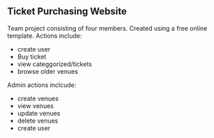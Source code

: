 ## Ticket Purchasing Website
Team project consisting of four members. Created using a free online template.
Actions include: 
* create user
* Buy ticket
* view categgorized/tickets
* browse older venues

Admin actions inclcude: 
* create venues
* view venues
* update venues
* delete venues
* create user

